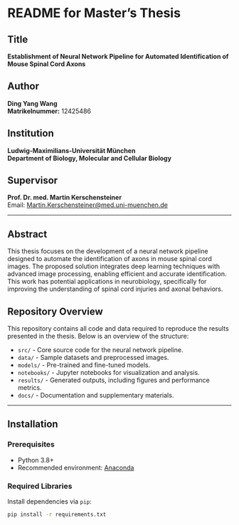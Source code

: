 # README for Master’s Thesis

## Title
**Establishment of Neural Network Pipeline for Automated Identification of Mouse Spinal Cord Axons**

## Author
**Ding Yang Wang**  
**Matrikelnummer:** 12425486  

## Institution
**Ludwig-Maximilians-Universität München**  
**Department of Biology, Molecular and Cellular Biology**

## Supervisor
**Prof. Dr. med. Martin Kerschensteiner**  
Email: [Martin.Kerschensteiner@med.uni-muenchen.de](mailto:Martin.Kerschensteiner@med.uni-muenchen.de)

---

## Abstract
This thesis focuses on the development of a neural network pipeline designed to automate the identification of axons in mouse spinal cord images. The proposed solution integrates deep learning techniques with advanced image processing, enabling efficient and accurate identification. This work has potential applications in neurobiology, specifically for improving the understanding of spinal cord injuries and axonal behaviors.

## Repository Overview
This repository contains all code and data required to reproduce the results presented in the thesis. Below is an overview of the structure:

- `src/` - Core source code for the neural network pipeline.
- `data/` - Sample datasets and preprocessed images.
- `models/` - Pre-trained and fine-tuned models.
- `notebooks/` - Jupyter notebooks for visualization and analysis.
- `results/` - Generated outputs, including figures and performance metrics.
- `docs/` - Documentation and supplementary materials.

---

## Installation
### Prerequisites
- Python 3.8+
- Recommended environment: [Anaconda](https://www.anaconda.com/)

### Required Libraries
Install dependencies via `pip`:
```bash
pip install -r requirements.txt
